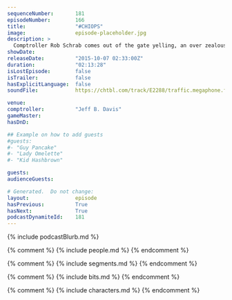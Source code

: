 ```yaml
---
sequenceNumber:       181
episodeNumber:        166
title:                "#CHIOPS"
image:                episode-placeholder.jpg
description: >
  Comptroller Rob Schrab comes out of the gate yelling, an over zealous fan brings hot sauce to the stage and guest Amy Berg and Wil Wheaton play a game of Werewolf!
showDate:             
releaseDate:          "2015-10-07 02:33:00Z"
duration:             "02:13:28"
isLostEpisode:        false
isTrailer:            false
hasExplicitLanguage:  false
soundFile:            https://chtbl.com/track/E2288/traffic.megaphone.fm/STA1155491856.mp3?updated=1561158088

venue:                
comptroller:          "Jeff B. Davis"
gameMaster:           
hasDnD:               

## Example on how to add guests
#guests:
#- "Guy Pancake"
#- "Lady Omelette"
#- "Kid Hashbrown"

guests:
audienceGuests:

# Generated.  Do not change:
layout:               episode
hasPrevious:          True
hasNext:              True
podcastDynamiteId:    181
---
```


{% include podcastBlurb.md %}

{% comment %}
{% include people.md %}
{% endcomment %}

{% comment %}
{% include segments.md %}
{% endcomment %}

{% comment %}
{% include bits.md %}
{% endcomment %}

{% comment %}
{% include characters.md %}
{% endcomment %}

